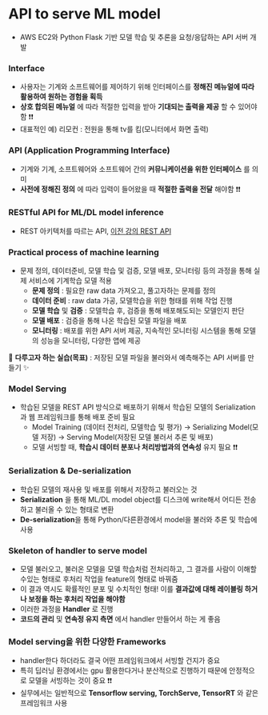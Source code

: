# API to serve ML model
+ AWS EC2와 Python Flask 기반 모델 학습 및 추론을 요청/응답하는 API 서버 개발

### Interface
+ 사용자는 기계와 소프트웨어를 제어하기 위해 인터페이스를 **정해진 메뉴얼에 따라 활용하여 원하는 경험을 획득** 
+ **상호 합의된 메뉴얼** 에 따라 적절한 입력을 받아 **기대되는 출력을 제공** 할 수 있어야함 ❗❗
+ 대표적인 예) 리모컨 : 전원을 통해 tv를 킴(모니터에서 화면 출력) 

### API (Application Programming Interface)
+ 기계와 기계, 소프트웨어와 소프트웨어 간의 **커뮤니케이션을 위한 인터페이스** 를 의미
+ **사전에 정해진 정의** 에 따라 입력이 들어왔을 때 **적절한 출력을 전달** 해야함 ❗❗

### RESTful API for ML/DL model inference
+ REST 아키텍처를 따르는 API, [이전 강의 REST API]()

### Practical process of machine learning
+ 문제 정의, 데이터준비, 모델 학습 및 검증, 모델 배포, 모니터링 등의 과정을 통해 실제 서비스에 기계학습 모델 적용
   + **문제 정의** : 필요한 raw data 가져오고, 풀고자하는 문제를 정의
   + **데이터 준비** : raw data 가공, 모델학습을 위한 형태를 위해 작업 진행
   + **모델 학습** 및 **검증** : 모델학습 후, 검증을 통해 배포해도되는 모델인지 판단
   + **모델 배포** : 검증을 통해 나온 학습된 모델 파일을 배포
   + **모니터링** : 배포를 위한 API 서버 제공, 지속적인 모니터링 시스템을 통해 모델의 성능을 모니터링, 다양한 앱에 제공
   
   
💫 **다루고자 하는 실습(목표)**  : 저장된 모델 파일을 불러와서 예측해주는 API 서버를 만들기 ✨
   
   
### Model Serving
+ 학습된 모델을 REST API 방식으로 배포하기 위해서 학습된 모델의 Serialization과 웹 프레임워크를 통해 배포 준비 필요
   + Model Training (데이터 전처리, 모델학습 및 평가) -> Serializing Model(모델 저장) -> Serving Model(저장된 모델 불러서 추론 및 배포)
   + 모델 서빙할 때, **학습시 데이터 분포나 처리방법과의 연속성** 유지 필요 ❗❗

### Serialization & De-serialization
+ 학습된 모델의 재사용 및 배포를 위해서 저장하고 불러오는 것
+ **Serialization** 을 통해 ML/DL model object를 디스크에 write해서 어디든 전송하고 불러올 수 있는 형태로 변환
+ **De-serialization**을 통해 Python/다른환경에서 model을 불러와 추론 및 학습에 사용

### Skeleton of handler to serve model
+ 모델 불러오고, 불러온 모델을 모델 학습처럼 전처리하고, 그 결과를 사람이 이해할수있는 형태로 후처리 작업을 feature의 형태로 바꿔줌
+ 이 결과 역시도 확률적인 분포 및 수치적인 형태! 이를 **결과값에 대해 레이블링 하거나 보정을 하는 후처리 작업을 해야함** 
+ 이러한 과정을 **Handler** 로 진행
+ **코드의 관리** 및 **연속정 유지 측면** 에서 handler 만들어서 하는 게 좋음

### Model serving을 위한 다양한 Frameworks
+ handler한다 하더라도 결국 어떤 프레임워크에서 서빙할 건지가 중요
+ 특히 딥러닝 환경에서는 gpu 활용한다거나 분산적으로 진행하기 때문에 안정적으로 모델을 서빙하는 것이 중요 ❗❗
+ 실무에서는 일반적으로 **Tensorflow serving, TorchServe, TensorRT** 와 같은 프레임워크 사용

